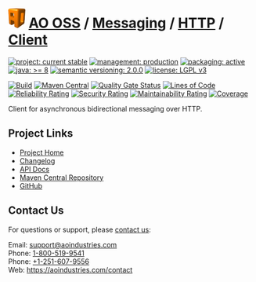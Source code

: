 # [<img src="ao-logo.png" alt="AO Logo" width="35" height="40">](https://github.com/aoindustries) [AO OSS](https://github.com/aoindustries/ao-oss) / [Messaging](https://github.com/aoindustries/ao-messaging) / [HTTP](https://github.com/aoindustries/ao-messaging-http) / [Client](https://github.com/aoindustries/ao-messaging-http-client)

[![project: current stable](https://oss.aoapps.com/ao-badges/project-current-stable.svg)](https://aoindustries.com/life-cycle#project-current-stable)
[![management: production](https://oss.aoapps.com/ao-badges/management-production.svg)](https://aoindustries.com/life-cycle#management-production)
[![packaging: active](https://oss.aoapps.com/ao-badges/packaging-active.svg)](https://aoindustries.com/life-cycle#packaging-active)  
[![java: &gt;= 8](https://oss.aoapps.com/ao-badges/java-8.svg)](https://docs.oracle.com/javase/8/docs/api/)
[![semantic versioning: 2.0.0](https://oss.aoapps.com/ao-badges/semver-2.0.0.svg)](http://semver.org/spec/v2.0.0.html)
[![license: LGPL v3](https://oss.aoapps.com/ao-badges/license-lgpl-3.0.svg)](https://www.gnu.org/licenses/lgpl-3.0)

[![Build](https://github.com/aoindustries/ao-messaging-http-client/workflows/Build/badge.svg?branch=master)](https://github.com/aoindustries/ao-messaging-http-client/actions?query=workflow%3ABuild)
[![Maven Central](https://maven-badges.herokuapp.com/maven-central/com.aoapps/ao-messaging-http-client/badge.svg)](https://maven-badges.herokuapp.com/maven-central/com.aoapps/ao-messaging-http-client)
[![Quality Gate Status](https://sonarcloud.io/api/project_badges/measure?branch=master&project=com.aoapps%3Aao-messaging-http-client&metric=alert_status)](https://sonarcloud.io/dashboard?branch=master&id=com.aoapps%3Aao-messaging-http-client)
[![Lines of Code](https://sonarcloud.io/api/project_badges/measure?branch=master&project=com.aoapps%3Aao-messaging-http-client&metric=ncloc)](https://sonarcloud.io/component_measures?branch=master&id=com.aoapps%3Aao-messaging-http-client&metric=ncloc)  
[![Reliability Rating](https://sonarcloud.io/api/project_badges/measure?branch=master&project=com.aoapps%3Aao-messaging-http-client&metric=reliability_rating)](https://sonarcloud.io/component_measures?branch=master&id=com.aoapps%3Aao-messaging-http-client&metric=Reliability)
[![Security Rating](https://sonarcloud.io/api/project_badges/measure?branch=master&project=com.aoapps%3Aao-messaging-http-client&metric=security_rating)](https://sonarcloud.io/component_measures?branch=master&id=com.aoapps%3Aao-messaging-http-client&metric=Security)
[![Maintainability Rating](https://sonarcloud.io/api/project_badges/measure?branch=master&project=com.aoapps%3Aao-messaging-http-client&metric=sqale_rating)](https://sonarcloud.io/component_measures?branch=master&id=com.aoapps%3Aao-messaging-http-client&metric=Maintainability)
[![Coverage](https://sonarcloud.io/api/project_badges/measure?branch=master&project=com.aoapps%3Aao-messaging-http-client&metric=coverage)](https://sonarcloud.io/component_measures?branch=master&id=com.aoapps%3Aao-messaging-http-client&metric=Coverage)

Client for asynchronous bidirectional messaging over HTTP.

## Project Links
* [Project Home](https://oss.aoapps.com/messaging/http/client/)
* [Changelog](https://oss.aoapps.com/messaging/http/client/changelog)
* [API Docs](https://oss.aoapps.com/messaging/http/client/apidocs/)
* [Maven Central Repository](https://search.maven.org/artifact/com.aoapps/ao-messaging-http-client)
* [GitHub](https://github.com/aoindustries/ao-messaging-http-client)

## Contact Us
For questions or support, please [contact us](https://aoindustries.com/contact):

Email: [support@aoindustries.com](mailto:support@aoindustries.com)  
Phone: [1-800-519-9541](tel:1-800-519-9541)  
Phone: [+1-251-607-9556](tel:+1-251-607-9556)  
Web: https://aoindustries.com/contact
